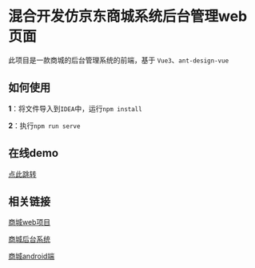 # 混合开发仿京东商城系统后台管理web页面
此项目是一款商城的后台管理系统的前端，基于 `Vue3`、`ant-design-vue`

## 如何使用

**1**：将文件导入到`IDEA`中，运行`npm install`

**2**：执行`npm run serve`


## 在线demo

[点此跳转](http://ligang666.top/left)

## 相关链接

[商城web项目](https://github.com/white-elephant-li/Vue-test)

[商城后台系统](https://github.com/white-elephant-li/springboot-test)

[商城android端](https://github.com/white-elephant-li/HybridAndroidNative)
